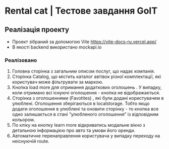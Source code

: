 # Rental cat | Тестове завдання GoIT

## Реалізація проекту

- Проект зібраний за допомогою Vite https://vite-docs-ru.vercel.app/
- В якості backend використано mockapi.io

### Реалізовано

1. Головна сторінка з загальним описом послуг, що надає компанія.
2. Сторінка Catalog, що містить каталог автівок різної комплектації, які користувач може фільтрувати за маркою.
3. Кнопка load more для отримання додаткових оголошень . У випадку, коли отримано всі існуючі оголошення - кнопка не відображається.
4. Сторінка з оголошеннями (Favotites) , які були додані користувачем в улюблені. Оголошення зберігаються в localstorage. Тобто якщо додати оголошення в улюблені та оновити сторінку - то кнопка все одно залишається в стані “улюбленого оголошення” із відповідним кольором.
5. По кліку на кнопку learn more відкриватись модальне вікно з детальною інформацією про авто та умови його оренди.
6. Автоматичне перенаправлення користувача у випадку переходу на неіснуючій route.
